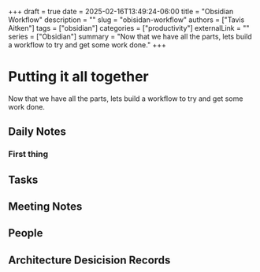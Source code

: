 +++
draft = true
date = 2025-02-16T13:49:24-06:00
title = "Obsidian Workflow"
description = ""
slug = "obisidan-workflow"
authors = ["Tavis Aitken"]
tags = ["obsidian"]
categories = ["productivity"]
externalLink = ""
series = ["Obsidian"]
summary = "Now that we have all the parts, lets build a workflow to try and get some work done."
+++

# Putting it all together

Now that we have all the parts, lets build a workflow to try and get some work done.

## Daily Notes

### First thing

## Tasks

## Meeting Notes

## People

## Architecture Desicision Records

